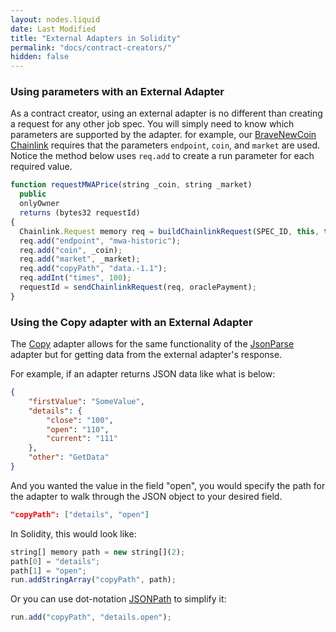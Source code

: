 ```yaml
---
layout: nodes.liquid
date: Last Modified
title: "External Adapters in Solidity"
permalink: "docs/contract-creators/"
hidden: false
---
```

### Using parameters with an External Adapter

As a contract creator, using an external adapter is no different than creating a request for any other job spec. You will simply need to know which parameters are supported by the adapter. for example, our [BraveNewCoin Chainlink](../bravenewcoin#section-run-parameters) requires that the parameters `endpoint`, `coin`, and `market` are used. Notice the method below uses `req.add` to create a run parameter for each required value.

```javascript
function requestMWAPrice(string _coin, string _market)
  public
  onlyOwner
  returns (bytes32 requestId) 
{
  Chainlink.Request memory req = buildChainlinkRequest(SPEC_ID, this, this.fulfill.selector);
  req.add("endpoint", "mwa-historic");
  req.add("coin", _coin);
  req.add("market", _market);
  req.add("copyPath", "data.-1.1");
  req.addInt("times", 100);
  requestId = sendChainlinkRequest(req, oraclePayment);
}
```

### Using the Copy adapter with an External Adapter

The [Copy](../adapters#copy) adapter allows for the same functionality of the [JsonParse](../adapters#jsonparse)  adapter but for getting data from the external adapter's response.

For example, if an adapter returns JSON data like what is below:

```json
{
    "firstValue": "SomeValue",
    "details": {
        "close": "100",
        "open": "110",
        "current": "111"
    },
    "other": "GetData"
}
```

And you wanted the value in the field "open", you would specify the path for the adapter to walk through the JSON object to your desired field.

```json
"copyPath": ["details", "open"]
```

In Solidity, this would look like:

```javascript
string[] memory path = new string[](2);
path[0] = "details";
path[1] = "open";
run.addStringArray("copyPath", path);
```

Or you can use dot-notation <a href="https://jsonpath.com/" target="_blank">JSONPath</a> to simplify it:

```javascript
run.add("copyPath", "details.open");
```